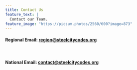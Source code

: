```yaml
---
title: Contact Us
feature_text: |
  Contact our Team.
feature_image: "https://picsum.photos/2560/600?image=873"
---
```


#### Regional Email: <region@steelcitycodes.org>

<br/>

#### National Email: <contact@steelcitycodes.org>


